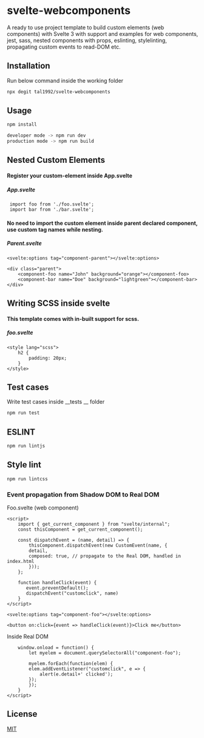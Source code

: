 # svelte-webcomponents

A ready to use project template to build custom elements (web components) with Svelte 3 with support and examples for web components, jest, sass, nested components with props, eslinting, stylelinting, propagating custom events to read-DOM etc.

## Installation

Run below command inside the working folder

```bash
npx degit tal1992/svelte-webcomponents

```
## Usage

```javascript
npm install

developer mode -> npm run dev
production mode -> npm run build
```

## Nested Custom Elements

#### Register your custom-element inside App.svelte

##### App.svelte
```
 import foo from './foo.svelte';
 import bar from './bar.svelte';
```

#### No need to import the custom element inside parent declared component, use custom tag names while nesting.

##### Parent.svelte
```
<svelte:options tag="component-parent"></svelte:options>

<div class="parent">
    <component-foo name="John" background="orange"></component-foo>
    <component-bar name="Doe" background="lightgreen"></component-bar>
</div>

```

## Writing SCSS inside svelte 

#### This template comes with in-built support for scss.

##### foo.svelte
```
<style lang="scss">
    h2 {
        padding: 20px;
    }
</style>
```

## Test cases 
Write test cases inside __tests __ folder

```javascript
npm run test
```

## ESLINT


```javascript
npm run lintjs
```

## Style lint


```javascript
npm run lintcss
```

### Event propagation from Shadow DOM to Real DOM

Foo.svelte (web component)
```
<script>
    import { get_current_component } from "svelte/internal";
    const thisComponent = get_current_component();

    const dispatchEvent = (name, detail) => {
        thisComponent.dispatchEvent(new CustomEvent(name, {
        detail,
        composed: true, // propagate to the Real DOM, handled in index.html
        }));
    };

    function handleClick(event) {
       event.preventDefault();
       dispatchEvent("customclick", name)
    }    
</script>

<svelte:options tag="component-foo"></svelte:options>

<button on:click={event => handleClick(event)}>Click me</button>

```

Inside Real DOM

```
	window.onload = function() {
		let myelem = document.querySelectorAll("component-foo");

		myelem.forEach(function(elem) {
		elem.addEventListener("customclick", e => {
			alert(e.detail+' clicked');
		});
		});
	}
</script>
```


## License
[MIT](https://choosealicense.com/licenses/mit/)